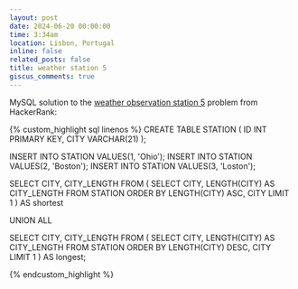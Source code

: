 ```yaml
---
layout: post
date: 2024-06-20 00:00:00
time: 3:34am
location: Lisbon, Portugal
inline: false
related_posts: false
title: weather station 5
giscus_comments: true
---
```


MySQL solution to the [weather observation station 5](https://www.hackerrank.com/challenges/weather-observation-station-5/problem) problem from HackerRank:

{% custom_highlight sql linenos %}
CREATE TABLE STATION (
    ID INT PRIMARY KEY,
    CITY VARCHAR(21)
); 

INSERT INTO STATION VALUES(1, 'Ohio');
INSERT INTO STATION VALUES(2, 'Boston');
INSERT INTO STATION VALUES(3, 'Loston');


SELECT CITY, CITY_LENGTH
FROM (
    SELECT CITY, LENGTH(CITY) AS CITY_LENGTH
    FROM STATION
    ORDER BY LENGTH(CITY) ASC, CITY
    LIMIT 1
) AS shortest

UNION ALL

SELECT CITY, CITY_LENGTH
FROM (
    SELECT CITY, LENGTH(CITY) AS CITY_LENGTH
    FROM STATION
    ORDER BY LENGTH(CITY) DESC, CITY
    LIMIT 1
) AS longest;

{% endcustom_highlight %}
